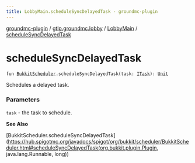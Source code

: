 ```yaml
---
title: LobbyMain.scheduleSyncDelayedTask - groundmc-plugin
---
```


[groundmc-plugin](../../index.html) / [gtlp.groundmc.lobby](../index.html) / [LobbyMain](index.html) / [scheduleSyncDelayedTask](.)

# scheduleSyncDelayedTask

`fun `[`BukkitScheduler`](https://hub.spigotmc.org/javadocs/spigot/org/bukkit/scheduler/BukkitScheduler.html)`.scheduleSyncDelayedTask(task: `[`ITask`](../../gtlp.groundmc.lobby.task/-i-task/index.html)`): `[`Unit`](https://kotlinlang.org/api/latest/jvm/stdlib/kotlin/-unit/index.html)

Schedules a delayed task.

### Parameters

`task` - the task to schedule.

**See Also**

[BukkitScheduler.scheduleSyncDelayedTask](https://hub.spigotmc.org/javadocs/spigot/org/bukkit/scheduler/BukkitScheduler.html#scheduleSyncDelayedTask(org.bukkit.plugin.Plugin, java.lang.Runnable, long))

